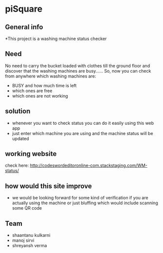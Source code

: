 # piSquare

## General info
*This project is a washing machine status checker
	
## Need
No need to carry the bucket loaded with clothes till the ground floor and discover that the washing machines are busy......
So, now you can check from anywhere which washing machines are:

* BUSY and how much time is left
* which ones are free
* which ones are not working

## solution
* whenever you want to check status you can do it easily using this web app
* just enter which machine you are using and the machine status will be updated
## working website
 check here:
 http://codeswordeditoronline-com.stackstaging.com/WM-status/
 
 ## how would this site improve
 
 * we would be looking forward for some kind of verification if you are actually using the machine or just bluffing
 	which would include scanning some QR code
## Team

* shaantanu kulkarni
* manoj sirvi
* shreyansh verma



